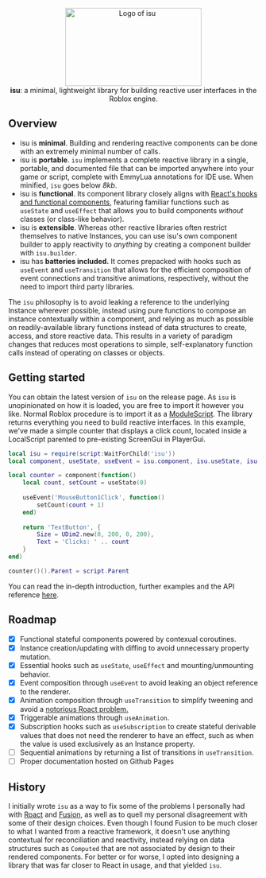 <p align='center'>
  <img size='200x200' src="https://i.imgur.com/s0zmkyV.png" alt="Logo of isu" width="274" height="157"/><br/>
  <b>isu</b>: a minimal, lightweight library for building reactive user interfaces in the Roblox engine.
</p>

## Overview
- isu is **minimal**. Building and rendering reactive components can be done with an extremely minimal number of calls.
- isu is **portable**. `isu` implements a complete reactive library in a single, portable, and documented file that can be imported anywhere into your game or script, complete with EmmyLua annotations for IDE use. When minified, `isu` goes below _8kb_.
- isu is **functional**. Its component library closely aligns with [React's hooks and functional components](https://reactjs.org/docs/hooks-intro.html), featuring familiar functions such as `useState` and `useEffect` that allows you to build components _without_ classes (or class-like behavior).
-  isu is **extensible**. Whereas other reactive libraries often restrict themselves to native Instances, you can use isu's own component builder to apply reactivity to _anything_ by creating a component builder with `isu.builder`.
- isu has **batteries included.** It comes prepacked with hooks such as `useEvent` and `useTransition` that allows for the efficient composition of event connections and transitive animations, respectively, without the need to import third party libraries.

The `isu` philosophy is to avoid leaking a reference to the underlying Instance wherever possible, instead using pure functions to compose an instance contextually within a component, and relying as much as possible on readily-available library functions instead of data structures to create, access, and store reactive data. This results in a variety of paradigm changes that reduces most operations to simple, self-explanatory function calls instead of operating on classes or objects.

## Getting started
You can obtain the latest version of `isu` on the release page. As `isu` is unopinionated on how it is loaded, you are free to import it however you like. Normal Roblox procedure is to import it as a [ModuleScript](https://create.roblox.com/docs/reference/engine/classes/ModuleScript). The library returns everything you need to build reactive interfaces. In this example, we've made a simple counter that displays a click count, located inside a LocalScript parented to pre-existing ScreenGui in PlayerGui.
```lua
local isu = require(script:WaitForChild('isu'))
local component, useState, useEvent = isu.component, isu.useState, isu.useEvent

local counter = component(function()
	local count, setCount = useState(0)
	
	useEvent('MouseButton1Click', function()
		setCount(count + 1)
	end)
	
	return 'TextButton', {
		Size = UDim2.new(0, 200, 0, 200),
		Text = 'Clicks: ' .. count
	}
end)

counter()().Parent = script.Parent
```
You can read the in-depth introduction, further examples and the API reference [here](https://ccreaper.github.io/isu/).

## Roadmap
- [x] Functional stateful components powered by contexual coroutines.
- [x] Instance creation/updating with diffing to avoid unnecessary property mutation. 
- [x] Essential hooks such as `useState`, `useEffect` and mounting/unmounting behavior.
- [x] Event composition through `useEvent` to avoid leaking an object reference to the renderer.
- [x] Animation composition through `useTransition` to simplify tweening and avoid a [notorious Roact problem.](https://devforum.roblox.com/t/tweening-with-roact/83081/2)
- [x] Triggerable animations through `useAnimation`.
- [x] Subscription hooks such as `useSubscription` to create stateful derivable values that does not need the renderer to have an effect, such as when the value is used exclusively as an Instance property.
- [ ] Sequential animations by returning a list of transitions in `useTransition`.
- [ ] Proper documentation hosted on Github Pages

## History
I initially wrote `isu` as a way to fix some of the problems I personally had with [Roact](https://github.com/Roblox/roact) and [Fusion](https://github.com/Elttob/Fusion), as well as to quell my personal disagreement with some of their design choices. Even though I found Fusion to be much closer to what I wanted from a reactive framework, it doesn't use anything contextual for reconciliation and reactivity, instead relying on data structures such as `Computed` that are not associated by design to their rendered components. For better or for worse, I opted into designing a library that was far closer to React in usage, and that yielded `isu`.